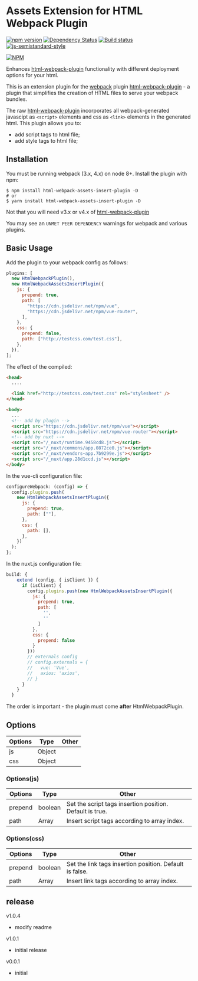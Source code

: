 # Assets Extension for HTML Webpack Plugin

[![npm version](https://badge.fury.io/js/html-webpack-assets-insert-plugin.svg)](http://badge.fury.io/js/html-webpack-assets-insert-plugin) [![Dependency Status](https://david-dm.org/web/html-webpack-assets-insert-plugin.svg)](https://david-dm.org/web/html-webpack-assets-insert-plugin) [![Build status](https://travis-ci.org/web/html-webpack-assets-insert-plugin.svg)](https://travis-ci.org/web/html-webpack-assets-insert-plugin) [![js-semistandard-style](https://img.shields.io/badge/code%20style-semistandard-brightgreen.svg?style=flat-square)](https://github.com/Flet/semistandard)

[![NPM](https://nodei.co/npm/html-webpack-assets-insert-plugin.png?downloads=true&downloadRank=true&stars=true)](https://nodei.co/npm/html-webpack-assets-insert-plugin/)

Enhances [html-webpack-plugin](https://github.com/jantimon/html-webpack-plugin)
functionality with different deployment options for your html.

This is an extension plugin for the [webpack](http://webpack.github.io) plugin [html-webpack-plugin](https://github.com/jantimon/html-webpack-plugin) - a plugin that simplifies the creation of HTML files to serve your webpack bundles.

The raw [html-webpack-plugin](https://github.com/jantimon/html-webpack-plugin) incorporates all webpack-generated javascipt as `<script>` elements and css as `<link>` elements in the generated html. This plugin allows you to:

- add script tags to html file;
- add style tags to html file;

## Installation

You must be running webpack (3.x, 4.x) on node 8+.
Install the plugin with npm:

```shell
$ npm install html-webpack-assets-insert-plugin -D
# or
$ yarn install html-webpack-assets-insert-plugin -D
```

Not that you will need v3.x or v4.x of [html-webpack-plugin](https://github.com/jantimon/html-webpack-plugin)

You may see an `UNMET PEER DEPENDENCY` warnings for webpack and various plugins.

## Basic Usage

Add the plugin to your webpack config as follows:

```javascript
plugins: [
  new HtmlWebpackPlugin(),
  new HtmlWebpackAssetsInsertPlugin({
    js: {
      prepend: true,
      path: [
        "https://cdn.jsdelivr.net/npm/vue",
        "https://cdn.jsdelivr.net/npm/vue-router",
      ],
    },
    css: {
      prepend: false,
      path: ["http://testcss.com/test.css"],
    },
  }),
];
```

The effect of the compiled:

```html
<head>
  ....

  <link href="http://testcss.com/test.css" rel="stylesheet" />
</head>

<body>
  ...
  <!-- add by plugin -->
  <script src="https://cdn.jsdelivr.net/npm/vue"></script>
  <script src="https://cdn.jsdelivr.net/npm/vue-router"></script>
  <!-- add by nuxt -->
  <script src="/_nuxt/runtime.9458cd8.js"></script>
  <script src="/_nuxt/commons/app.0872ce0.js"></script>
  <script src="/_nuxt/vendors~app.7b9299e.js"></script>
  <script src="/_nuxt/app.28d1ccd.js"></script>
</body>
```

In the vue-cli configuration file:

```javascript
configureWebpack: (config) => {
  config.plugins.push(
    new HtmlWebpackAssetsInsertPlugin({
      js: {
        prepend: true,
        path: [""],
      },
      css: {
        path: [],
      },
    })
  );
};
```

In the nuxt.js configuration file:

```javascript
build: {
    extend (config, { isClient }) {
      if (isClient) {
        config.plugins.push(new HtmlWebpackAssetsInsertPlugin({
          js: {
            prepend: true,
            path: [
              '',
              ''
            ]
          },
          css: {
            prepend: false
          }
        }))
        // externals config
        // config.externals = {
        //   vue: 'Vue',
        //   axios: 'axios',
        // }
      }
    }
  }
```

The order is important - the plugin must come **after** HtmlWebpackPlugin.

## Options

| Options | Type   | Other |
| ------- | ------ | ----- |
| js      | Object |       |
| css     | Object |       |

### Options(js)

| Options | Type          | Other                                                    |
| ------- | ------------- | -------------------------------------------------------- |
| prepend | boolean       | Set the script tags insertion position. Default is true. |
| path    | Array<string> | Insert script tags according to array index.             |

### Options(css)

| Options | Type          | Other                                                   |
| ------- | ------------- | ------------------------------------------------------- |
| prepend | boolean       | Set the link tags insertion position. Default is false. |
| path    | Array<string> | Insert link tags according to array index.              |

## release
v1.0.4
- modify readme

v1.0.1

- initial release

v0.0.1

- initial

